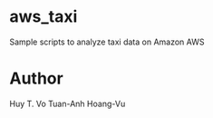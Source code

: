 aws_taxi
========

Sample scripts to analyze taxi data on Amazon AWS

Author
======
Huy T. Vo
Tuan-Anh Hoang-Vu
